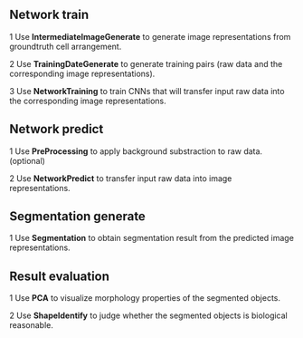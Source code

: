 ## Network train

1 Use **IntermediateImageGenerate** to generate image representations from groundtruth cell arrangement.

2 Use **TrainingDateGenerate** to generate training pairs (raw data and the corresponding image representations).

3 Use **NetworkTraining** to train CNNs that will transfer input raw data into the corresponding image representations.

## Network predict

1 Use **PreProcessing** to apply background substraction to raw data. (optional)

2 Use **NetworkPredict** to transfer input raw data into image representations.

## Segmentation generate

1 Use **Segmentation** to obtain segmentation result from the predicted image representations.

## Result evaluation

1 Use **PCA** to visualize morphology properties of the segmented objects.

2 Use **ShapeIdentify** to judge whether the segmented objects is biological reasonable.